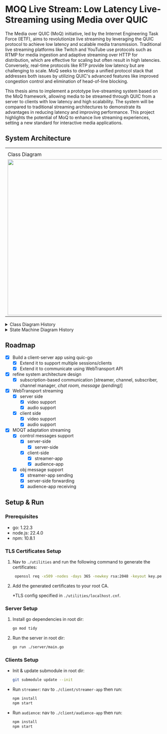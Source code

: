 # MOQ Live Stream: Low Latency Live-Streaming using Media over QUIC

The Media over QUIC (MoQ) initiative, led by the Internet Engineering Task Force (IETF), aims to revolutionize live streaming by leveraging the QUIC protocol to achieve low latency and scalable media transmission. Traditional live streaming platforms like Twitch and YouTube use protocols such as RTMP for media ingestion and adaptive streaming over HTTP for distribution, which are effective for scaling but often result in high latencies. Conversely, real-time protocols like RTP provide low latency but are challenging to scale. MoQ seeks to develop a unified protocol stack that addresses both issues by utilizing QUIC's advanced features like improved congestion control and elimination of head-of-line blocking.

This thesis aims to implement a prototype live-streaming system based on the MoQ framework, allowing media to be streamed through QUIC from a server to clients with low latency and high scalability. The system will be compared to traditional streaming architectures to demonstrate its advantages in reducing latency and improving performance. This project highlights the potential of MoQ to enhance live streaming experiences, setting a new standard for interactive media applications.

## System Architecture

<table>
  
  <th>
    <tr>
      <td>Class Diagram</td>
      <td>State Machine Diagram</td>
    </tr>
  </th>

  <tr>
    <td>
      <img width="500" src="https://github.com/user-attachments/assets/f373b95a-dc1a-434d-9fd4-c75817a14e87">
    </td>
    <td>
      <img width="500" src="https://github.com/user-attachments/assets/6f148cd6-dee1-4b36-a237-aa2300644c0a">
    </td>
  </tr>
  
</table>

<details>
  <summary>Class Diagram History</summary>
  <table>
    <tr>
      <td>
        <img
          width="500"
          src="https://github.com/user-attachments/assets/80f2845b-fb36-4041-a446-fd5960dd7e6a"
        />
      </td>
    </tr>
    <tr>
      <td>
        <img
          width="500"
          src="https://github.com/user-attachments/assets/94ad26d3-fb4d-4016-9247-12ae484c80bb"
        />
      </td>
    </tr>
    <tr>
      <td>
        <img
          width="500"
          src="https://github.com/user-attachments/assets/a1553e78-808f-4d91-b2e3-ebcef4188c95"
        />
      </td>
    </tr>
    <tr>
      <td>
        <img
          width="500"
          src="https://github.com/user-attachments/assets/1d683f32-98c6-4147-887d-cd4ff84dac41"
        />
      </td>
    </tr>
    <tr>
      <td>
        <img
          width="500"
          src="https://github.com/user-attachments/assets/87b76cf9-b5c9-4e0d-9254-0bac5d46607e"
        />
      </td>
    </tr>
  </table>
</details>

<details>
  <summary>State Machine Diagram History</summary>

  <table>
    <tr>
      <td>
        <img
          width="500"
          src="https://github.com/user-attachments/assets/08d8abfe-b27c-45e8-9ce2-e6269ec1d361"
        />
      </td>
    </tr>
    <tr>
      <td>
        <img
          width="500"
          src="https://github.com/user-attachments/assets/583fdc66-a9f3-458f-bbab-8ef2a843a063"
        />
      </td>
    </tr>
  </table>
</details>

## Roadmap

- [x] Build a client-server app using quic-go
  - [x] Extend it to support multiple sessions/clients
  - [x] Extend it to communicate using WebTransport API
- [x] refine system architecture design
  - [x] subscription-based communication [streamer, channel, subscriber, channel manager, *chat room, message (pending)*]
- [x] WebTransport streaming
  - [x] server side
    - [x] video support
    - [x] audio support
  - [x] client side
    - [x] video support
    - [x] audio support
- [x] MOQT adaptation streaming
  - [x] control messages support
    - [x] server-side
      - [x] server-side
    - [x] client-side
      - [x] streamer-app
      - [x] audience-app
  - [x] obj message support
    - [x] streamer-app sending
    - [x] server-side forwarding
    - [x] audience-app receiving

## Setup & Run

### Prerequisites

- go: 1.22.3
- node.js: 22.4.0
- npm: 10.8.1

### TLS Certificates Setup

1. Nav to `./utilities` and run the following command to generate the certificates:
   ```sh
    openssl req -x509 -nodes -days 365 -newkey rsa:2048 -keyout key.pem -out cert.pem -config localhost.cnf
   ```
2. Add the generated certificates to your root CA.

   \*TLS config specified in `./utilities/localhost.cnf`.

### Server Setup

1. Install go dependencies in root dir:
   ```sh
   go mod tidy
   ```
2. Run the server in root dir:
   ```sh
   go run ./server/main.go
   ```

### Clients Setup

- Init & update submodule in root dir:
  ```sh
  git submodule update --init
  ```
- Run `streamer`: nav to `./client/streamer-app` then run:
  ```sh
  npm install
  npm start
  ```
- Run `audience`: nav to `./client/audience-app` then run:
  ```sh
  npm install
  npm start
  ```
